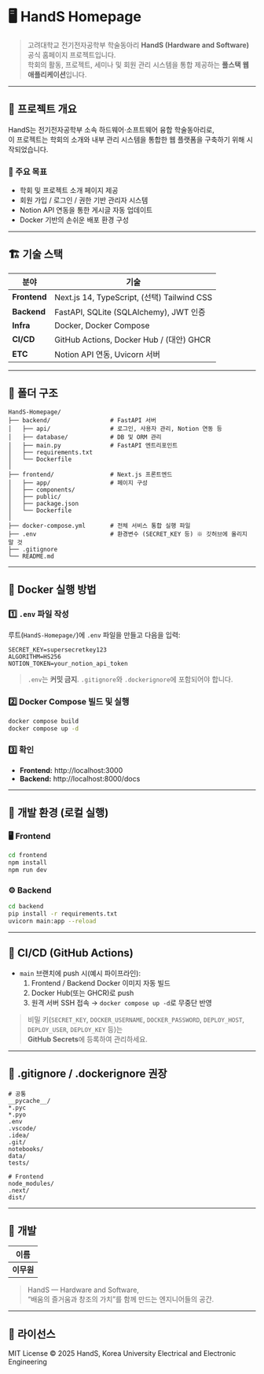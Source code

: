 # 🖥️ HandS Homepage

> 고려대학교 전기전자공학부 학술동아리 **HandS (Hardware and Software)** 공식 홈페이지 프로젝트입니다.  
> 학회의 활동, 프로젝트, 세미나 및 회원 관리 시스템을 통합 제공하는 **풀스택 웹 애플리케이션**입니다.

---

## 🚀 프로젝트 개요

HandS는 전기전자공학부 소속 하드웨어·소프트웨어 융합 학술동아리로,  
이 프로젝트는 학회의 소개와 내부 관리 시스템을 통합한 웹 플랫폼을 구축하기 위해 시작되었습니다.

### 🎯 주요 목표
- 학회 및 프로젝트 소개 페이지 제공  
- 회원 가입 / 로그인 / 권한 기반 관리자 시스템  
- Notion API 연동을 통한 게시글 자동 업데이트  
- Docker 기반의 손쉬운 배포 환경 구성  

---

## 🏗️ 기술 스택

| 분야 | 기술 |
|------|------|
| **Frontend** | Next.js 14, TypeScript, (선택) Tailwind CSS |
| **Backend** | FastAPI, SQLite (SQLAlchemy), JWT 인증 |
| **Infra** | Docker, Docker Compose |
| **CI/CD** | GitHub Actions, Docker Hub / (대안) GHCR |
| **ETC** | Notion API 연동, Uvicorn 서버 |

---

## 📁 폴더 구조

~~~plaintext
HandS-Homepage/
├── backend/                 # FastAPI 서버
│   ├── api/                 # 로그인, 사용자 관리, Notion 연동 등
│   ├── database/            # DB 및 ORM 관리
│   ├── main.py              # FastAPI 엔트리포인트
│   ├── requirements.txt
│   └── Dockerfile
│
├── frontend/                # Next.js 프론트엔드
│   ├── app/                 # 페이지 구성
│   ├── components/
│   ├── public/
│   ├── package.json
│   └── Dockerfile
│
├── docker-compose.yml       # 전체 서비스 통합 실행 파일
├── .env                     # 환경변수 (SECRET_KEY 등) ※ 깃허브에 올리지 말 것
├── .gitignore
└── README.md
~~~

---

## 🐳 Docker 실행 방법

### 1️⃣ `.env` 파일 작성
루트(`HandS-Homepage/`)에 `.env` 파일을 만들고 다음을 입력:

~~~env
SECRET_KEY=supersecretkey123
ALGORITHM=HS256
NOTION_TOKEN=your_notion_api_token
~~~

> `.env`는 **커밋 금지**. `.gitignore`와 `.dockerignore`에 포함되어야 합니다.

### 2️⃣ Docker Compose 빌드 및 실행

~~~bash
docker compose build
docker compose up -d
~~~

### 3️⃣ 확인
- **Frontend:** http://localhost:3000  
- **Backend:** http://localhost:8000/docs  

---

## 🧱 개발 환경 (로컬 실행)

### 🖥️ Frontend

~~~bash
cd frontend
npm install
npm run dev
~~~

### ⚙️ Backend

~~~bash
cd backend
pip install -r requirements.txt
uvicorn main:app --reload
~~~

---

## 🔄 CI/CD (GitHub Actions)

- `main` 브랜치에 push 시(예시 파이프라인):
  1. Frontend / Backend Docker 이미지 자동 빌드  
  2. Docker Hub(또는 GHCR)로 push  
  3. 원격 서버 SSH 접속 → `docker compose up -d`로 무중단 반영

> 비밀 키(`SECRET_KEY`, `DOCKER_USERNAME`, `DOCKER_PASSWORD`, `DEPLOY_HOST`, `DEPLOY_USER`, `DEPLOY_KEY` 등)는  
> **GitHub Secrets**에 등록하여 관리하세요.

---

## 🧹 .gitignore / .dockerignore 권장

~~~plaintext
# 공통
__pycache__/
*.pyc
*.pyo
.env
.vscode/
.idea/
.git/
notebooks/
data/
tests/

# Frontend
node_modules/
.next/
dist/
~~~

---

## 👥 개발 

| 이름 |
|------|
| **이무원** |


> HandS — Hardware and Software,  
> “배움의 즐거움과 창조의 가치”를 함께 만드는 엔지니어들의 공간.

---

## 📜 라이선스

MIT License © 2025 HandS, Korea University Electrical and Electronic Engineering
